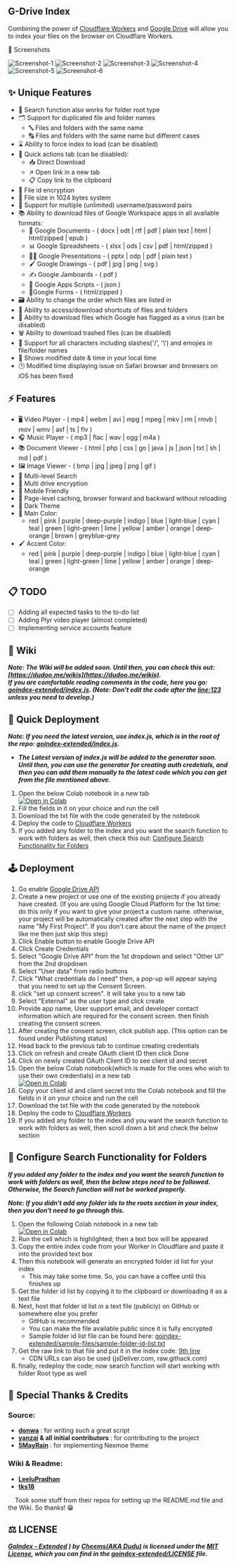 ## G-Drive Index

Combining the power of [Cloudflare Workers](https://workers.cloudflare.com/) and [Google Drive](https://www.google.com/drive/) will allow you to index your files on the browser on Cloudflare Workers.

<summary>📸 Screenshots</summary>

![Screenshot-1](https://raw.githubusercontent.com/cheems/goindex-extended/master/images/ss-1.png)
![Screenshot-2](https://raw.githubusercontent.com/cheems/goindex-extended/master/images/ss-2.png)
![Screenshot-3](https://raw.githubusercontent.com/cheems/goindex-extended/master/images/ss-3.png)
![Screenshot-4](https://raw.githubusercontent.com/cheems/goindex-extended/master/images/ss-4.png)
![Screenshot-5](https://raw.githubusercontent.com/cheems/goindex-extended/master/images/ss-5.png)
![Screenshot-6](https://raw.githubusercontent.com/cheems/goindex-extended/master/images/ss-6.png)

</details></h2>

## ✨ Unique Features

- 🔎 Search function also works for folder root type
- 🗂️ Support for duplicated file and folder names
   - 🔤 Files and folders with the same name
   - 🔠 Files and folders with the same name but different cases
- ⌛ Ability to force index to load (can be disabled)
- 🚀 Quick actions tab (can be disabled):
   - 📥 Direct Download
   - ↗️ Open link in a new tab
   - 📋 Copy link to the clipboard
- 🔐 File id encryption
- 🔢 File size in 1024 bytes system
- 👥 Support for multiple (unlimited) username/password pairs
- 📚 Ability to download files of Google Workspace apps in all available formats:
   - 📘 Google Documents - ( docx | odt | rtf | pdf | plain text | html | html/zipped | epub )
   - 📊 Google Spreadsheets - ( xlsx | ods | csv | pdf | html/zipped )
   - 👨‍🏫 Google Presentations - ( pptx | odp | pdf | plain text )
   - 🖌 Google Drawings - ( pdf | jpg | png | svg )
   - ✍ Google Jamboards - ( pdf )
   - 📜 Google Apps Scripts - ( json )
   - 📃Google Forms - ( html/zipped )
- 🗃️ Ability to change the order which files are listed in
- 📂 Ability to access/download shortcuts of files and folders
- 🦠 Ability to download files which Google has flagged as a virus (can be disabled)
- 🗑️ Ability to download trashed files (can be disabled)
- 🔡 Support for all characters including slashes('/', '\\') and emojies in file/folder names
- 📅 Shows modified date & time in your local time
- 🕒 Modified time displaying issue on Safari browser and browsers on iOS has been fixed

## ⚡ Features

- 🖥 Video Player - ( mp4 | webm | avi | mpg | mpeg | mkv | rm | rmvb | mov | wmv | asf | ts | flv )
- 🎧 Music Player - ( mp3 | flac | wav | ogg | m4a )
- 📚 Document Viewer - ( html | php | css | go | java | js | json | txt | sh | md | pdf )
- 🖼️ Image Viewer - ( bmp | jpg | jpeg | png | gif )
- 🔎 Multi-level Search
- 🔐 Multi drive encryption
- 📱 Mobile Friendly
- 💾 Page-level caching, browser forward and backward without reloading
- 🧥 Dark Theme
- 🎨 Main Color:
   - red | pink | purple | deep-purple | indigo | blue | light-blue |
     cyan | teal | green | light-green | lime | yellow | amber | orange |
     deep-orange | brown | greyblue-grey
- 🖌 Accent Color:
   - red | pink | purple | deep-purple | indigo | blue | light-blue | cyan | teal | green | light-green | lime | yellow | amber | orange | deep-orange

## 📋 TODO
 - [ ] Adding all expected tasks to the to-do list
 - [ ] Adding Plyr video player (almost completed)
 - [ ] Implementing service accounts feature

## 📖 Wiki
**_Note: The Wiki will be added soon. Until then, you can check this out: [https://dudoo.me/wikis](https://dudoo.me/wikis).  
If you are comfortable reading comments in the code, here you go: [goindex-extended/index.js](https://github.com/cheems/goindex-extended/blob/master/index.js). (Note: Don't edit the code after the [line:123](https://github.com/cheems/goindex-extended/blob/master/index.js#L123) unless you need to develop.)_**

## 🚀 Quick Deployment
**_Note: If you need the latest version, use index.js, which is in the root of the repo: [goindex-extended/index.js](https://github.com/cheems/goindex-extended/blob/master/index.js)._**
- **_The Latest version of index.js will be added to the generator soon. Until then, you can use the generator for creating auth credetials, and then you can add them manually to the latest code which you can get from the file mentioned above._**
1. Open the below Colab notebook in a new tab  
   [![Open in Colab](https://colab.research.google.com/assets/colab-badge.svg)](https://colab.research.google.com/github/rabeehip/GD-Index/blob/master/template/GoIndex_Extended_Code_Generator_with_rclone_credentials.ipynb)
2. Fill the fields in it on your choice and run the cell
3. Download the txt file with the code generated by the notebook
4. Deploy the code to [Cloudflare Workers](https://www.cloudflare.com/)
5. If you added any folder to the index and you want the search function to work with folders as well, then check this out: [Configure Search Functionality for Folders](https://github.com/cheems/goindex-extended#-configure-search-functionality-for-folders)

## 🕹 Deployment

1. Go enable [Google Drive API](https://console.cloud.google.com/marketplace/product/google/drive.googleapis.com)
2. Create a new project or use one of the existing projects if you already have created. (If you are using Google Cloud Platform for the 1st time: do this only if you want to give your project a custom name. otherwise, your project will be automatically created after the next step with the name "My First Project". If you don't care about the name of the project like me then just skip this step)
3. Click Enable button to enable Google Drive API
4. Click Create Credentials
5. Select "Google Drive API" from the 1st dropdown and select "Other UI" from the 2nd dropdown
6. Select "User data" from radio buttons
7. Click "What credentials do I need" then, a pop-up will appear saying that you need to set up the Consent Screen.
8. click "set up consent screen". it will take you to a new tab
9. Select "External" as the user type and click create
10. Provide app name, User support email, and developer contact information which are required for the consent screen. then finish creating the consent screen.
11. After creating the consent screen, click publish app. (This option can be found under Publishing status)
12. Head back to the previous tab to continue creating credentials
13. Click on refresh and create OAuth client ID then click Done
14. Click on newly created OAuth Client ID to see client id and secret
15. Open the below Colab notebook(which is made for the ones who wish to use their own credentials) in a new tab  
    [![Open in Colab](https://colab.research.google.com/assets/colab-badge.svg)](https://colab.research.google.com/github/cheems/goindex-extended/blob/master/template/GoIndex_)
16. Copy your client id and client secret into the Colab notebook and fill the fields in it on your choice and run the cell
17. Download the txt file with the code generated by the notebook
18. Deploy the code to [Cloudflare Workers](https://workers.cloudflare.com/)
19. If you added any folder to the index and you want the search function to work with folders as well, then scroll down a bit and check the below section

## 🔎 Configure Search Functionality for Folders
**_If you added any folder to the index and you want the search function to work with folders as well, then the below steps need to be followed. Otherwise, the Search function will not be worked properly._**

**_Note: If you didn't add any folder ids to the roots section in your index, then you don't need to go through this._**

1. Open the following Colab notebook in a new tab  
   [![Open in Colab](https://colab.research.google.com/assets/colab-badge.svg)](https://colab.research.google.com/github/cheems/goindex-extended/blob/master/generators/Folder_Id_List_Generator.ipynb#scrollTo=vdf8HtfeVHPc)
2. Run the cell which is highlighted; then a text box will be appeared
3. Copy the entire index code from your Worker in Cloudflare and paste it into the provided text box
4. Then this notebook will generate an encrypted folder id list for your index
   - This may take some time. So, you can have a coffee until this finishes up
5. Get the folder id list by copying it to the clipboard or downloading it as a text file
6. Next, host that folder id list in a text file (publicly) on GitHub or somewhere else you prefer
   - GitHub is recommended
   - You can make the file available public since it is fully encrypted
   - Sample folder id list file can be found here: [goindex-extended/sample-files/sample-folder-id-list.txt](https://github.com/cheems/goindex-extended/blob/master/sample-files/sample-folder-id-list.txt)
7. Get the raw link to that file and put it in the index code: [9th line](https://github.com/cheems/goindex-extended/blob/master/index.js#L9)
   - CDN URLs can also be used (jsDeliver.com, raw.githack.com)
8. finally, redeploy the code; now search function will start working with folder Root type as well


## 🤝 Special Thanks & Credits

### Source:
- **[donwa](https://github.com/donwa)** : for writing such a great script
- **[yanzai](https://github.com/yanzai) & all initial contributors** : for contributing to the project
- **[5MayRain](https://github.com/5MayRain)** : for implementing Nexmoe theme

### Wiki & Readme:
- **[LeeluPradhan](https://github.com/LeeluPradhan)**
- **[tks18](https://github.com/tks18)**

&nbsp;&nbsp;&nbsp;&nbsp;Took some stuff from their repos for setting up the README.md file and the Wiki. So thanks! 😁



## ⚖ LICENSE

**_[GoIndex - Extended](https://github.com/rabeehip/GD-Index)
) by [Cheems(AKA Dudu)](https://github.com/rabeehip/GD-Index) is licensed under the [MIT License](https://opensource.org/licenses/MIT), which you can find in the [goindex-extended/LICENSE](https://github.com/cheems/goindex-extended/blob/master/LICENSE) file._**
